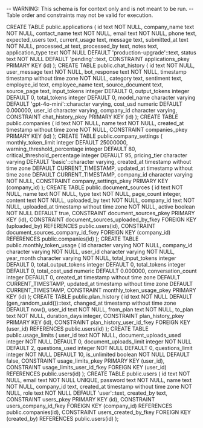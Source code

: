 -- WARNING: This schema is for context only and is not meant to be run.
-- Table order and constraints may not be valid for execution.

CREATE TABLE public.applications (
  id text NOT NULL,
  company_name text NOT NULL,
  contact_name text NOT NULL,
  email text NOT NULL,
  phone text,
  expected_users text,
  current_usage text,
  message text,
  submitted_at text NOT NULL,
  processed_at text,
  processed_by text,
  notes text,
  application_type text NOT NULL DEFAULT 'production-upgrade'::text,
  status text NOT NULL DEFAULT 'pending'::text,
  CONSTRAINT applications_pkey PRIMARY KEY (id)
);
CREATE TABLE public.chat_history (
  id text NOT NULL,
  user_message text NOT NULL,
  bot_response text NOT NULL,
  timestamp timestamp without time zone NOT NULL,
  category text,
  sentiment text,
  employee_id text,
  employee_name text,
  source_document text,
  source_page text,
  input_tokens integer DEFAULT 0,
  output_tokens integer DEFAULT 0,
  total_tokens integer DEFAULT 0,
  model_name character varying DEFAULT 'gpt-4o-mini'::character varying,
  cost_usd numeric DEFAULT 0.000000,
  user_id character varying,
  company_id character varying,
  CONSTRAINT chat_history_pkey PRIMARY KEY (id)
);
CREATE TABLE public.companies (
  id text NOT NULL,
  name text NOT NULL,
  created_at timestamp without time zone NOT NULL,
  CONSTRAINT companies_pkey PRIMARY KEY (id)
);
CREATE TABLE public.company_settings (
  monthly_token_limit integer DEFAULT 25000000,
  warning_threshold_percentage integer DEFAULT 80,
  critical_threshold_percentage integer DEFAULT 95,
  pricing_tier character varying DEFAULT 'basic'::character varying,
  created_at timestamp without time zone DEFAULT CURRENT_TIMESTAMP,
  updated_at timestamp without time zone DEFAULT CURRENT_TIMESTAMP,
  company_id character varying NOT NULL,
  CONSTRAINT company_settings_pkey PRIMARY KEY (company_id)
);
CREATE TABLE public.document_sources (
  id text NOT NULL,
  name text NOT NULL,
  type text NOT NULL,
  page_count integer,
  content text NOT NULL,
  uploaded_by text NOT NULL,
  company_id text NOT NULL,
  uploaded_at timestamp without time zone NOT NULL,
  active boolean NOT NULL DEFAULT true,
  CONSTRAINT document_sources_pkey PRIMARY KEY (id),
  CONSTRAINT document_sources_uploaded_by_fkey FOREIGN KEY (uploaded_by) REFERENCES public.users(id),
  CONSTRAINT document_sources_company_id_fkey FOREIGN KEY (company_id) REFERENCES public.companies(id)
);
CREATE TABLE public.monthly_token_usage (
  id character varying NOT NULL,
  company_id character varying NOT NULL,
  user_id character varying NOT NULL,
  year_month character varying NOT NULL,
  total_input_tokens integer DEFAULT 0,
  total_output_tokens integer DEFAULT 0,
  total_tokens integer DEFAULT 0,
  total_cost_usd numeric DEFAULT 0.000000,
  conversation_count integer DEFAULT 0,
  created_at timestamp without time zone DEFAULT CURRENT_TIMESTAMP,
  updated_at timestamp without time zone DEFAULT CURRENT_TIMESTAMP,
  CONSTRAINT monthly_token_usage_pkey PRIMARY KEY (id)
);
CREATE TABLE public.plan_history (
  id text NOT NULL DEFAULT (gen_random_uuid())::text,
  changed_at timestamp without time zone DEFAULT now(),
  user_id text NOT NULL,
  from_plan text NOT NULL,
  to_plan text NOT NULL,
  duration_days integer,
  CONSTRAINT plan_history_pkey PRIMARY KEY (id),
  CONSTRAINT plan_history_user_id_fkey FOREIGN KEY (user_id) REFERENCES public.users(id)
);
CREATE TABLE public.usage_limits (
  user_id text NOT NULL,
  document_uploads_used integer NOT NULL DEFAULT 0,
  document_uploads_limit integer NOT NULL DEFAULT 2,
  questions_used integer NOT NULL DEFAULT 0,
  questions_limit integer NOT NULL DEFAULT 10,
  is_unlimited boolean NOT NULL DEFAULT false,
  CONSTRAINT usage_limits_pkey PRIMARY KEY (user_id),
  CONSTRAINT usage_limits_user_id_fkey FOREIGN KEY (user_id) REFERENCES public.users(id)
);
CREATE TABLE public.users (
  id text NOT NULL,
  email text NOT NULL UNIQUE,
  password text NOT NULL,
  name text NOT NULL,
  company_id text,
  created_at timestamp without time zone NOT NULL,
  role text NOT NULL DEFAULT 'user'::text,
  created_by text,
  CONSTRAINT users_pkey PRIMARY KEY (id),
  CONSTRAINT users_company_id_fkey FOREIGN KEY (company_id) REFERENCES public.companies(id),
  CONSTRAINT users_created_by_fkey FOREIGN KEY (created_by) REFERENCES public.users(id)
);